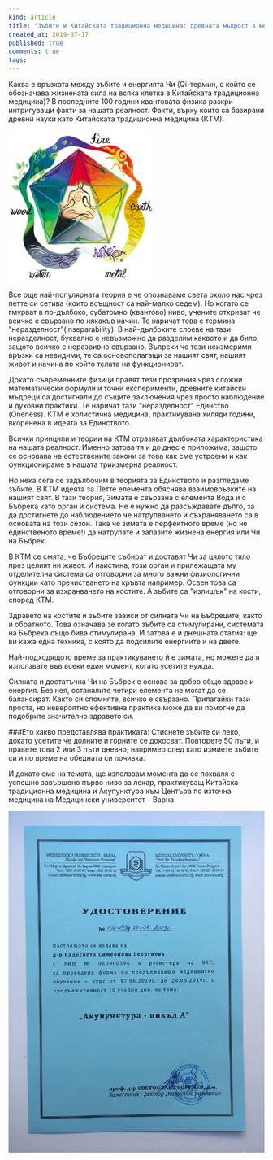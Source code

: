 ```yaml
---
kind: article
title: "Зъбите и Китайската традиционна медицина: древната мъдрост в модерни времена"
created_at: 2019-07-17
published: true
comments: true
tags:
--- 
```


Каква е връзката между зъбите и енергията Чи (Qi-термин, с който се обозначава жизнената сила на всяка клетка в Китайската традиционна медицина)? В последните 100 години квантовата физика разкри интригуващи факти за нашата реалност. Факти, върху които са базирани древни науки като Китайската традиционна медицина (КТМ). <br />

![китайска традиционна медицина](/images/posts/fiveelements.jpg)

<!-- more -->

Все още най-популярната теория е че опознаваме света около нас чрез петте си сетива (които всъщност са най-малко седем). Но когато се гмурват в по-дълбоко, субатомно (квантово) ниво, учените откриват че всичко е свързано по някакъв начин. Те наричат това с термина "неразделност"(inseparability). В най-дълбоките слоеве на тази неразделност, буквално е невъзможно да разделим каквото и да било, защото всичко е неразривно свързано. Въпреки че тези неизмерими връзки са невидими, те са основополагащи за нашият свят, нашият живот и начина по който телата ни функционират.<br />

Докато съвременните физици правят тези прозрения чрез сложни математически формули и точни експерименти, древните китайски мъдреци са достигнали до същите заключения чрез просто наблюдение и духовни практики. Те наричат тази "неразделност" Единство (Oneness). КТМ е холистична медицина, практикувана хиляди години, вкоренена в идеята за Единството.<br />

Всички принципи и теории на КТМ отразяват дълбоката характеристика на нашата реалност. Именно затова тя и до днес е приложима; защото се основава на естествените закони за това как сме устроени и как функционираме в нашата триизмерна реалност.<br />

Но нека сега се задълбочим в теорията за Единството и разгледаме зъбите. В КТМ идеята за Петте елемента обяснява взаимовръзките на нашият свят. В тази теория, Зимата е свързана с елемента Вода и с Бъбрека като орган и система. Не е нужно да разсъждавате дълго, за да достигнете до наблюдението че натрупването и съхраняването са в основата на този сезон. Така че зимата е перфектното време (но не единственото време!) да натрупате и запазите жизнена енергия или Чи на Бъбрек.<br />

В КТМ се смята, че Бъбреците събират и доставят Чи за цялото тяло през целият ни живот. И наистина, този орган и прилежащата му отделителна система са отговорни за много важни физиологични функции като пречистването на кръвта например. Освен това са отговорни за изхранването на костите. А зъбите са "излишък" на кости, според КТМ.<br />

Здравето на костите и зъбите зависи от силната Чи на Бъбреците, както и обратното. Това означава зе когато зъбите са стимулирани, системата на Бъбрека също бива стимулирана. И затова е и днешната статия: ще ви кажа една техника, с която да подсилите енергиите и на двете.<br />

Най-подходящото време за практикуването й е зимата, но можете да я използвате във всеки един момент, когато усетите нужда.<br />

Силната и достатъчна Чи на Бъбрек е основа за добро общо здраве и енергия. Без нея, останалите четири елемента не могат да се балансират. Както си спомняте, всичко е свързано. Прилагайки тази проста, но невероятно ефективна практика може да ви помогне да подобрите значително здравето си.<br />

###Ето какво представлява практиката:
Стиснете зъбите си леко, докато усетите че долните и горните се докосват. Повторете 50 пъти, и правете това 2 или 3 пъти дневно, например след като измиете зъбите си и по време на обедната си почивка.<br />

И докато сме на темата, ще използвам момента да се похваля с успешно завършено първо ниво за лекар, практикуващ Китайска традиционна медицина и Акупунктура към Центъра по източна медицина на Медицински университет – Варна.

![акупунктура](/images/posts/aku1.jpg)

